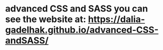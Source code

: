 # advanced CSS and SASS you can see the website at: https://dalia-gadelhak.github.io/advanced-CSS-andSASS/
 
